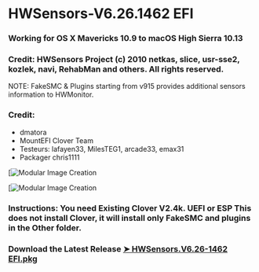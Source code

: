 # HWSensors-V6.26.1462 EFI

### Working for OS X Mavericks 10.9 to macOS High Sierra 10.13

### Credit: HWSensors Project (c) 2010 netkas, slice, usr-sse2, kozlek, navi, RehabMan and others. All rights reserved.
NOTE: FakeSMC & Plugins starting from v915 provides additional sensors information to HWMonitor.

### Credit:
- dmatora
- MountEFI Clover Team
- Testeurs: lafayen33, MilesTEG1, arcade33, emax31
- Packager chris1111

[![Modular Image Creation](https://i62.servimg.com/u/f62/18/50/18/69/1captu33.png)

[![Modular Image Creation](https://i62.servimg.com/u/f62/18/50/18/69/2captu20.png)
  

### Instructions: You need Existing Clover V2.4k. UEFI or ESP This does not install Clover, it will install only FakeSMC and plugins in the Other folder.

### Download the Latest Release [➤ HWSensors.V6.26-1462 EFI.pkg ]()